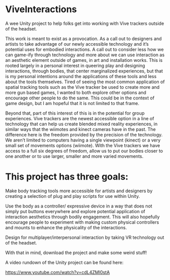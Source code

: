 # ViveInteractions
A wee Unity project to help folks get into working with Vive trackers outside of the headset. 


This work is meant to exist as a provocation. As a call out to designers and artists to take advantage of our newly accessible technology and it’s potential uses for embodied interactions. A call out to consider less how we can game-ify through technology and more about we can use interaction as an aesthetic element outside of games, in art and installation works. This is rooted largely in a personal interest in queering play and designing interactions, through bodies, that center marginalized experiences, but that is my personal intentions around the applications of these tools and less about the tools themselves. Tired of seeing the most common application of spatial tracking tools such as the Vive tracker be used to create more and more gun based games, I wanted to both explore other options and encourage other people to do the same. This could be in the context of game design, but I am hopeful that it is not limited to that frame. 

Beyond that, part of this interest of this is in the potential for group experiences. Vive trackers are the newest accessible option in a line of technology that can help us create blended mixed reality experiences, in similar ways that the wiimotes and kinect cameras have in the past. The difference here is the freedom provided by the precision of the technology.  We aren’t limited to computers having a single viewpoint (kinect) or a very small set of movements options (wiimote). With the Vive trackers we have access to a full six degrees of freedom, allow us to put our bodies closer to one another or to use larger, smaller and more varied movements. 

# This project has three goals: 

Make body tracking tools more accessible for artists and designers by creating a selection of plug and play scripts for use within Unity. 

Use the body as a controller/ expressive device in a way that does not simply put buttons everywhere and explore potential application of interaction aesthetics through bodily engagement. This will also hopefully encourage people to experiment with making custom physical controllers and mounts to enhance the physicality of the interactions. 

Design for multiplayer/interpersonal interaction by taking VR technology out of the headset. 

With that in mind, download the project and make some weird stuff! 

A video rundown of the Unity project can be found here:

https://www.youtube.com/watch?v=cdL4ZMl0stA
